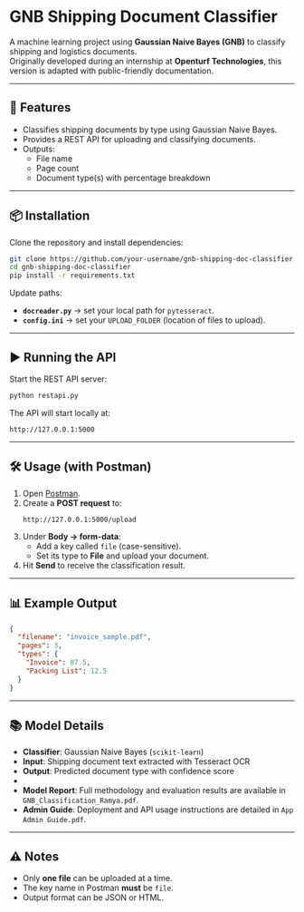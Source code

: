 # GNB Shipping Document Classifier

A machine learning project using **Gaussian Naive Bayes (GNB)** to classify shipping and logistics documents.  
Originally developed during an internship at **Openturf Technologies**, this version is adapted with public-friendly documentation.

---

## 🚀 Features
- Classifies shipping documents by type using Gaussian Naive Bayes.
- Provides a REST API for uploading and classifying documents.
- Outputs:
  - File name  
  - Page count  
  - Document type(s) with percentage breakdown  

---

## 📦 Installation
Clone the repository and install dependencies:

```bash
git clone https://github.com/your-username/gnb-shipping-doc-classifier.git
cd gnb-shipping-doc-classifier
pip install -r requirements.txt
```

Update paths:
- **`docreader.py`** → set your local path for `pytesseract`.  
- **`config.ini`** → set your `UPLOAD_FOLDER` (location of files to upload).  

---

## ▶️ Running the API
Start the REST API server:

```bash
python restapi.py
```

The API will start locally at:  
```
http://127.0.0.1:5000
```

---

## 🛠 Usage (with Postman)
1. Open [Postman](https://www.postman.com/downloads/).
2. Create a **POST request** to:
   ```
   http://127.0.0.1:5000/upload
   ```
3. Under **Body → form-data**:
   - Add a key called `file` (case-sensitive).
   - Set its type to **File** and upload your document.
4. Hit **Send** to receive the classification result.

---

## 📊 Example Output
```json
{
  "filename": "invoice_sample.pdf",
  "pages": 3,
  "types": {
    "Invoice": 87.5,
    "Packing List": 12.5
  }
}
```

---

## 📚 Model Details
- **Classifier**: Gaussian Naive Bayes (`scikit-learn`)
- **Input**: Shipping document text extracted with Tesseract OCR
- **Output**: Predicted document type with confidence score
- 
- **Model Report**: Full methodology and evaluation results are available in `GNB_Classification_Ramya.pdf`.  
- **Admin Guide**: Deployment and API usage instructions are detailed in `App Admin Guide.pdf`.  

---

## ⚠️ Notes
- Only **one file** can be uploaded at a time.  
- The key name in Postman **must** be `file`.  
- Output format can be JSON or HTML.  
